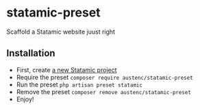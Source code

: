# statamic-preset

Scaffold a Statamic website juust right

## Installation

- First, create [a new Statamic project](https://statamic.dev/installation)
- Require the preset `composer require austenc/statamic-preset`
- Run the preset `php artisan preset statamic`
- Remove the preset `composer remove austenc/statamic-preset`
- Enjoy!

